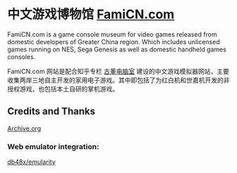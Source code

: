 # 中文游戏博物馆 [FamiCN.com](http://www.famicn.com)
FamiCN.com is a game console museum for video games released from domestic developers of Greater China region. Which includes unlicensed games running on NES, Sega Genesis as well as domestic handheld games consoles.

FamiCN.com 网站是配合知乎专栏 [古董电脑室](https://zhuanlan.zhihu.com/retrocomputing) 建设的中文游戏模拟器网站，主要收集两岸三地自主开发的家用电子游戏。其中即包括了为红白机和世嘉机开发的非授权游戏，也包括本土自研的掌机游戏。

## Credits and Thanks
[Archive.org](https://www.archive.org)
### Web emulator integration:
[db48x/emularity](https://github.com/db48x/emularity)